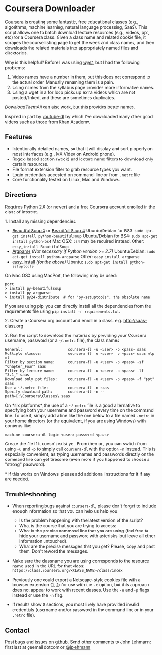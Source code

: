 Coursera Downloader
===================

[Coursera][1] is creating some fantastic, free educational classes (e.g.,
algorithms, machine learning, natural language processing, SaaS).  This
script allows one to batch download lecture resources (e.g., videos, ppt,
etc) for a Coursera class.  Given a class name and related cookie file, it
scrapes the course listing page to get the week and class names, and then
downloads the related materials into appropriately named files and
directories.

Why is this helpful?  Before I was using [*wget*][2], but I had the following problems:

1. Video names have a number in them, but this does not correspond to the
   actual order.  Manually renaming them is a pain.
2. Using names from the syllabus page provides more informative names.
3. Using a wget in a for loop picks up extra videos which are not
   posted/linked, and these are sometimes duplicates.

*DownloadThemAll* can also work, but this provides better names.

Inspired in part by [youtube-dl][3] by which I've downloaded many other good
videos such as those from Khan Academy.


Features
--------

  * Intentionally detailed names, so that it will display and sort properly
    on most interfaces (e.g., MX Video on Android phone).
  * Regex-based section (week) and lecture name filters to download only
    certain resources.
  * File format extension filter to grab resource types you want.
  * Login credentials accepted on command-line or from `.netrc` file
  * Core functionality tested on Linux, Mac and Windows.


Directions
----------

Requires Python 2.6 (or newer) and a free Coursera account enrolled in
the class of interest.

1\. Install any missing dependencies.

  * [Beautiful Soup 3][4] or [Beautiful Soup 4][5]
  Ubuntu/Debian for BS3: `sudo apt-get install python-beautifulsoup`
  Ubuntu/Debian for BS4: `sudo apt-get install python-bs4`
  Mac OSX: `bs4` may be required instead.
  Other: `easy_install BeautifulSoup`
  * [Argparse][6] *(Not necessary if Python version >= 2.7)*
  Ubuntu/Debian: `sudo apt-get install python-argparse`
  Other: `easy_install argparse`
  * [easy_install][7] *(for the above)*
  Ubuntu: `sudo apt-get install python-setuptools`

On Mac OSX using MacPort, the following may be used:

    port
    > install py-beautifulsoup
    > install py-argparse
    > install py24-distribute  # for "py-setuptools", the obsolete name

If you are using pip, you can directly install all the dependencies from the requirements file using `pip install -r requirements.txt`.

2\. Create a Coursera.org account and enroll in a class.
e.g. http://saas-class.org

3\. Run the script to download the materials by providing your Coursera
username, password (or a `~/.netrc` file), the class names

    General:                     coursera-dl -u <user> -p <pass> saas
    Multiple classes:            coursera-dl -u <user> -p <pass> saas nlp ml
    Filter by section name:      coursera-dl -u <user> -p <pass> -sf "Chapter_Four" saas
    Filter by lecture name:      coursera-dl -u <user> -p <pass> -lf "3.1_" saas
    Download only ppt files:     coursera-dl -u <user> -p <pass> -f "ppt" saas
    Use a ~/.netrc file:         coursera-dl -n saas
    Specify download path:       coursera-dl -n --path=C:\Coursera\Classes\ saas

On \*nix platforms\*, the use of a `~/.netrc` file is a good alternative to
specifying both your username and password every time on the command
line. To use it, simply add a line like the one below to a file named
`.netrc` in your home directory (or the [equivalent][8], if you are using
Windows) with contents like:

    machine coursera-dl login <user> password <pass>

Create the file if it doesn't exist yet.  From then on, you can switch from
using `-u` and `-p` to simply call `coursera-dl` with the option `-n`
instead.  This is especially convenient, as typing usernames and passwords
directly on the command line can get tiresome (even more if you happened to
choose a "strong" password).

\* if this works on Windows, please add additional instructions for it if
any are needed.

Troubleshooting
---------------

* When reporting bugs against `coursera-dl`, please don't forget to include
  enough information so that you can help us help you:
  - Is the problem happening with the latest version of the script?
  - What is the course that you are trying to access:
  - What is the precise command line that you are using (feel free to hide
    your username and password with asterisks, but leave all other
    information untouched).
  - What are the precise messages that you get? Please, copy and past them.
    Don't reword the messages.

* Make sure the classname you are using corresponds to the resource name used in
  the URL for that class:
    `https://class.coursera.org/<CLASS_NAME>/class/index`

* Previously one could export a Netscape-style cookies file with a browser
  extension ([1][9], [2][10]) for use with the `-c` option, but this approach does
  not appear to work with recent classes. Use the `-u` and `-p` flags
  instead or use the `-n` flag.

* If results show 0 sections, you most likely have provided invalid
  credentials (username and/or password in the command line or in your
  `.netrc` file).


Contact
-------

Post bugs and issues on [github][11]. Send other comments to John Lehmann:
first last at geemail dotcom or [@jplehmann][12]

[1]: https://www.coursera.org
[2]: http://sourceforge.net/projects/gnuwin32/files/wget/1.11.4-1/wget-1.11.4-1-setup.exe
[3]: https://rg3.github.com/youtube-dl
[4]: http://www.crummy.com/software/BeautifulSoup/bs3
[5]: http://www.crummy.com/software/BeautifulSoup
[6]: http://pypi.python.org/pypi/argparse
[7]: http://pypi.python.org/pypi/setuptools
[8]: http://stackoverflow.com/a/6031266/962311
[9]: https://chrome.google.com/webstore/detail/lopabhfecdfhgogdbojmaicoicjekelh
[10]: https://addons.mozilla.org/en-US/firefox/addon/export-cookies
[11]: https://github.com/jplehmann/coursera/issues
[12]: https://twitter.com/jplehmann
